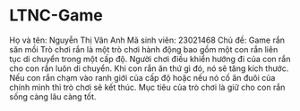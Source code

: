 # LTNC-Game
Họ và tên: Nguyễn Thị Vân Anh
Mã sinh viên: 23021468
Chủ đề: Game rắn săn mồi
Trò chơi rắn là một trò chơi hành động bao gồm một con rắn liên tục di chuyển trong một cấp độ. Người chơi điều khiển hướng đi của con rắn cho con rắn luôn di chuyển. Khi con rắn ăn thứ gì đó, nó sẽ tăng kích thước. Nếu con rắn chạm vào ranh giới của cấp độ hoặc nếu nó cố ăn đuôi của chính mình thì trò chơi sẽ kết thúc. Mục tiêu của trò chơi là giữ cho con rắn sống càng lâu càng tốt.

